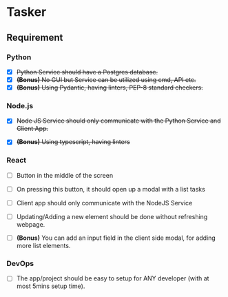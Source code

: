 # Tasker

## Requirement

### Python
- [x] ~~Python Service should have a Postgres database.~~
- [x] ~~**(Bonus)** No GUI but Service can be utilized using cmd, API etc.~~
- [x] ~~**(Bonus)** Using Pydantic, having linters, PEP-8 standard checkers.~~

### Node.js
- [x] ~~Node JS Service should only communicate with the Python Service and Client App.~~
- [x] ~~**(Bonus)** Using typescript, having linters~~


### React
- [ ] Button in the middle of the screen
- [ ] On pressing this button, it should open up a modal with a list tasks
- [ ] Client app should only communicate with the NodeJS Service
- [ ] Updating/Adding a new element should be done without refreshing webpage.
- [ ] **(Bonus)** You can add an input field in the client side modal, for adding more list elements.


### DevOps
- [ ] The app/project should be easy to setup for ANY developer (with at most 5mins setup time).
